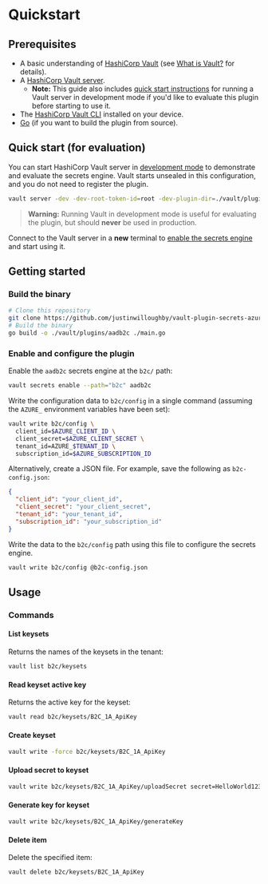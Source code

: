 # Quickstart

## Prerequisites

- A basic understanding of [HashiCorp Vault](https://www.hashicorp.com/products/vault) (see [What is Vault?](https://developer.hashicorp.com/vault/docs/what-is-vault) for details).
- A [HashiCorp Vault server](https://developer.hashicorp.com/vault/docs/install).
  - **Note:** This guide also includes [quick start instructions](#quick-start-for-evaluation) for running a Vault server in development mode if you'd like to evaluate this plugin before starting to use it.
- The [HashiCorp Vault CLI](https://developer.hashicorp.com/vault/downloads) installed on your device.
- [Go](https://go.dev/doc/install) (if you want to build the plugin from source).

## Quick start (for evaluation)

You can start HashiCorp Vault server in [development mode](https://developer.hashicorp.com/vault/docs/concepts/dev-server) to demonstrate and evaluate the secrets engine. Vault starts unsealed in this configuration, and you do not need to register the plugin.

```sh
vault server -dev -dev-root-token-id=root -dev-plugin-dir=./vault/plugins -log-level=debug
```

> **Warning:** Running Vault in development mode is useful for evaluating the plugin, but should **never** be used in production.

Connect to the Vault server in a **new** terminal to [enable the secrets engine](#enable-and-configure-the-plugin) and start using it.

## Getting started

### Build the binary

```sh
# Clone this repository
git clone https://github.com/justinwilloughby/vault-plugin-secrets-azureadb2c.git
# Build the binary
go build -o ./vault/plugins/aadb2c ./main.go
```

### Enable and configure the plugin

Enable the `aadb2c` secrets engine at the `b2c/` path:

```sh
vault secrets enable --path="b2c" aadb2c
```

Write the configuration data to `b2c/config` in a single command (assuming the `AZURE_` environment variables have been set):

```sh
vault write b2c/config \
  client_id=$AZURE_CLIENT_ID \
  client_secret=$AZURE_CLIENT_SECRET \
  tenant_id=AZURE_$TENANT_ID \
  subscription_id=$AZURE_SUBSCRIPTION_ID
```

Alternatively, create a JSON file. For example, save the following as `b2c-config.json`:

```json
{
  "client_id": "your_client_id",
  "client_secret": "your_client_secret",
  "tenant_id": "your_tenant_id",
  "subscription_id": "your_subscription_id"
}
```

Write the data to the `b2c/config` path using this file to configure the secrets engine.

```sh
vault write b2c/config @b2c-config.json
```

## Usage

### Commands

#### List keysets

Returns the names of the keysets in the tenant:

```sh
vault list b2c/keysets
```

#### Read keyset active key

Returns the active key for the keyset:

```sh
vault read b2c/keysets/B2C_1A_ApiKey
```

#### Create keyset

```sh
vault write -force b2c/keysets/B2C_1A_ApiKey
```

#### Upload secret to keyset

```sh
vault write b2c/keysets/B2C_1A_ApiKey/uploadSecret secret=HelloWorld123!
```

#### Generate key for keyset

```sh
vault write b2c/keysets/B2C_1A_ApiKey/generateKey
```

#### Delete item

Delete the specified item:

```sh
vault delete b2c/keysets/B2C_1A_ApiKey
```